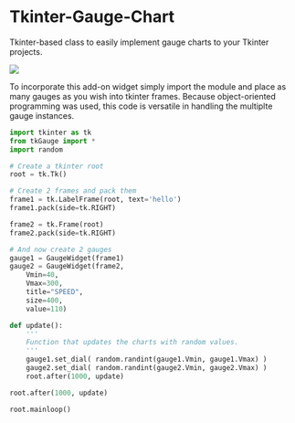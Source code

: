 # Tkinter-Gauge-Chart
Tkinter-based class to easily implement gauge charts to your Tkinter projects.

![](Images/Example.png)

To incorporate this add-on widget simply import the module and place as many gauges as you wish into tkinter frames.
Because object-oriented programming was used, this code is versatile in handling the multiplte gauge instances.

```python
import tkinter as tk 
from tkGauge import *
import random

# Create a tkinter root
root = tk.Tk()

# Create 2 frames and pack them
frame1 = tk.LabelFrame(root, text='hello')
frame1.pack(side=tk.RIGHT)

frame2 = tk.Frame(root)
frame2.pack(side=tk.RIGHT)

# And now create 2 gauges
gauge1 = GaugeWidget(frame1)
gauge2 = GaugeWidget(frame2,
	Vmin=40,
	Vmax=300,
	title="SPEED",
	size=400,
	value=110)

def update():
	'''
	Function that updates the charts with random values.
	'''
	gauge1.set_dial( random.randint(gauge1.Vmin, gauge1.Vmax) )
	gauge2.set_dial( random.randint(gauge2.Vmin, gauge2.Vmax) )
	root.after(1000, update)

root.after(1000, update)

root.mainloop()
```
